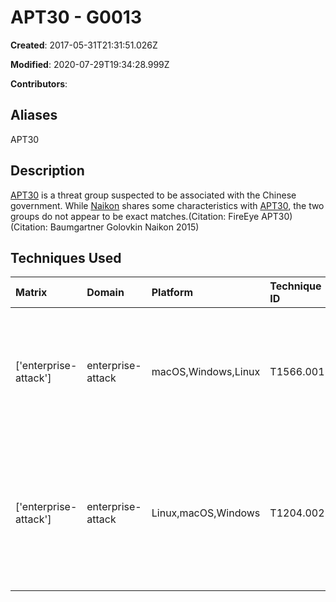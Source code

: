 # APT30 - G0013

**Created**: 2017-05-31T21:31:51.026Z

**Modified**: 2020-07-29T19:34:28.999Z

**Contributors**: 

## Aliases

APT30

## Description

[APT30](https://attack.mitre.org/groups/G0013) is a threat group suspected to be associated with the Chinese government. While [Naikon](https://attack.mitre.org/groups/G0019) shares some characteristics with [APT30](https://attack.mitre.org/groups/G0013), the two groups do not appear to be exact matches.(Citation: FireEye APT30)(Citation: Baumgartner Golovkin Naikon 2015)

## Techniques Used

|Matrix|Domain|Platform|Technique ID|Technique Name|Use|
| :---| :---| :---| :---| :---| :---|
|['enterprise-attack']|enterprise-attack|macOS,Windows,Linux|T1566.001|Spearphishing Attachment|[APT30](https://attack.mitre.org/groups/G0013) has used spearphishing emails with malicious DOC attachments.(Citation: FireEye APT30)|
|['enterprise-attack']|enterprise-attack|Linux,macOS,Windows|T1204.002|Malicious File|[APT30](https://attack.mitre.org/groups/G0013) has relied on users to execute malicious file attachments delivered via spearphishing emails.(Citation: FireEye APT30)|
